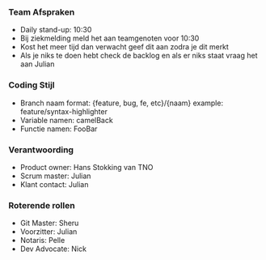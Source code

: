 ### Team Afspraken

- Daily stand-up: 10:30
- Bij ziekmelding meld het aan teamgenoten voor 10:30
- Kost het meer tijd dan verwacht geef dit aan zodra je dit merkt
- Als je niks te doen hebt check de backlog en als er niks staat vraag het aan Julian

### Coding Stijl

- Branch naam format: {feature, bug, fe, etc}/{naam} example: feature/syntax-highlighter
- Variable namen: camelBack
- Functie namen: FooBar

### Verantwoording

- Product owner: Hans Stokking van TNO 
- Scrum master: Julian
- Klant contact: Julian

### Roterende rollen
- Git Master: Sheru
- Voorzitter: Julian
- Notaris: Pelle
- Dev Advocate: Nick